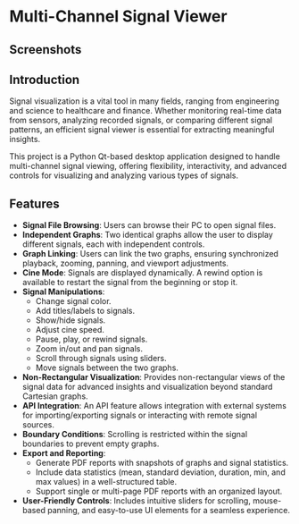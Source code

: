 # Multi-Channel Signal Viewer
## Screenshots


## Introduction
Signal visualization is a vital tool in many fields, ranging from engineering and science to healthcare and finance. Whether monitoring real-time data from sensors, analyzing recorded signals, or comparing different signal patterns, an efficient signal viewer is essential for extracting meaningful insights.

This project is a Python Qt-based desktop application designed to handle multi-channel signal viewing, offering flexibility, interactivity, and advanced controls for visualizing and analyzing various types of signals.
## Features
- **Signal File Browsing**: Users can browse their PC to open signal files.
- **Independent Graphs**: Two identical graphs allow the user to display different signals, each with independent controls.
- **Graph Linking**: Users can link the two graphs, ensuring synchronized playback, zooming, panning, and viewport adjustments.
- **Cine Mode**: Signals are displayed dynamically. A rewind option is available to restart the signal from the beginning or stop it.
- **Signal Manipulations**:
  - Change signal color.
  - Add titles/labels to signals.
  - Show/hide signals.
  - Adjust cine speed.
  - Pause, play, or rewind signals.
  - Zoom in/out and pan signals.
  - Scroll through signals using sliders.
  - Move signals between the two graphs.
- **Non-Rectangular Visualization**: Provides non-rectangular views of the signal data for advanced insights and visualization beyond standard Cartesian graphs.
- **API Integration**: An API feature allows integration with external systems for importing/exporting signals or interacting with remote signal sources.
- **Boundary Conditions**: Scrolling is restricted within the signal boundaries to prevent empty graphs.
- **Export and Reporting**:
  - Generate PDF reports with snapshots of graphs and signal statistics.
  - Include data statistics (mean, standard deviation, duration, min, and max values) in a well-structured table.
  - Support single or multi-page PDF reports with an organized layout.
- **User-Friendly Controls**: Includes intuitive sliders for scrolling, mouse-based panning, and easy-to-use UI elements for a seamless experience.


